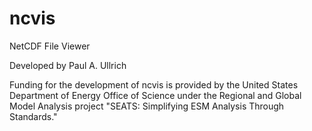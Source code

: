# ncvis
 NetCDF File Viewer

Developed by Paul A. Ullrich

Funding for the development of ncvis is provided by the United States Department of Energy Office of Science under the Regional and Global Model Analysis project "SEATS: Simplifying ESM Analysis Through Standards."
